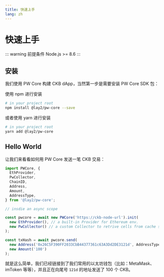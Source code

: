 ```yaml
---
title: 快速上手
lang: zh
---
```


# 快速上手

::: warning 前提条件
Node.js >= 8.6
:::

## 安装

我们使用 PW Core 构建 CKB dApp，当然第一步是需要安装 PW Core SDK 包：

使用 npm 进行安装

``` bash
# in your project root
npm install @lay2/pw-core --save
```

或者使用 yarn 进行安装

``` bash
# in your project root
yarn add @lay2/pw-core
```

## Hello World

让我们来看看如何用 PW Core 发送一笔 CKB 交易：

``` js
import PWCore, {
  EthProvider,
  PwCollector,
  ChainID,
  Address,
  Amount,
  AddressType,
} from '@lay2/pw-core';

// insdie an async scope

const pwcore = await new PWCore('https://ckb-node-url').init(
  new EthProvider(), // a built-in Provider for Ethereum env.
  new PwCollector() // a custom Collector to retrive cells from cache server.
);

const txHash = await pwcore.send(
  new Address('0x26C5F390FF2033CbB44377361c63A3Dd2DE3121d', AddressType.eth),
  new Amount('100')
);
```

就是这么简单，我们已经链接到了我们常用的以太坊钱包（比如：MetaMask、imToken 等等），并且正在向尾号 `121d` 的地址发送了 100 个 CKB。